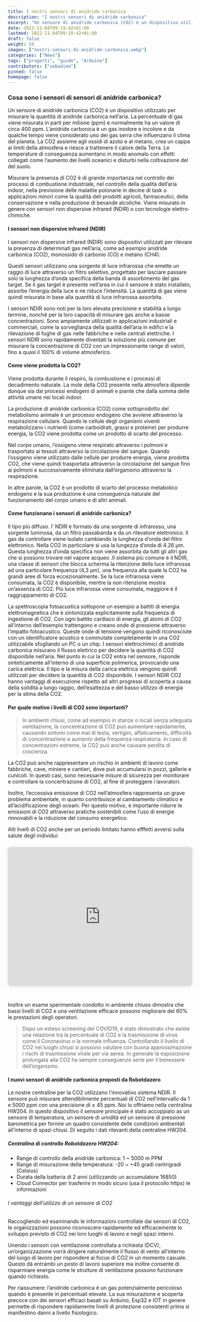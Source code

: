 ```yaml
---
title: I nostri sensori di anidride carbonica
description: "I nostri sensori di anidride carbonica"
excerpt: "Un sensore di anidride carbonica (CO2) è un dispositivo utilizzato per misurare la quantità di anidride carbonica nell’aria. La percentuale di gas viene misurata in parti per milione (ppm) e normalmente ha un valore di circa 400 ppm..."
date: 2022-11-04T09:19:42+01:00
lastmod: 2022-11-04T09:19:42+01:00
draft: false
weight: 50
images: ["nostri-sensori-di-anidride-carbonica.webp"]
categories: ["News"]
tags: ["progetti", "guide", "Arduino"]
contributors: ["sebadima"]
pinned: false
homepage: false
---
```



<style>
.x {
    transition:transform 0.60s ease;
}

.x:hover {
    -webkit-transform:scale(1.50); /* or some other value */
    transform:scale(1.50);
}
</style>

### Cosa sono i sensori di sensori di anidride carbonica?

Un sensore di anidride carbonica (CO2) è un dispositivo utilizzato per misurare la quantità di anidride carbonica nell’aria. La percentuale di gas viene misurata in parti per milione (ppm) e normalmente ha un valore di circa 400 ppm. L’anidride carbonica è un gas inodore e incolore  e da qualche tempo viene considerato uno dei gas serra che influenzano il clima del pianeta. La CO2 assieme agli ossidi di azoto e al metano, crea un cappa ai limiti della atmosfera e riesce a trattenere il calore della Terra. Le temperature di conseguenza aumentano in modo anomalo con effetti collegati come l’aumento dei livelli oceanici e disturbi nella coltivazione del del suolo.

Misurare la presenza di CO2 è di grande importanza nel controllo dei processi di combustione industriale, nel controllo della qualità dell’aria indoor, nella previsione delle malattie polonarie in decine di task o applicazioni minori come la qualità deli prodotti agricoli, farmaceutici, della conservazione e nella produzione di bevande alcoliche. Viene misurato in genere con sensori non dispersive infrared (NDIR) o con tecnologie elettro-chimiche.


#### I sensori non dispersive infrared (NDIR)



I sensori non dispersive infrared (NDIR) sono dispositivi utilizzati per rilevare la presenza di determinati gas nell’aria, come ad esempio anidride carbonica (CO2), monossido di carbonio (CO) e metano (CH4).

Questi sensori utilizzano una sorgente di luce infrarossa che emette un raggio di luce attraverso un filtro selettivo, progettato per lasciare passare solo la lunghezza d’onda specifica della banda di assorbimento del gas target. Se il gas target è presente nell’area in cui il sensore è stato installato, assorbe l’energia della luce e ne riduce l’intensità. La quantità di gas viene quindi misurata in base alla quantità di luce infrarossa assorbita.

I sensori NDIR sono noti per la loro elevata precisione e stabilità a lungo termine, nonché per la loro capacità di misurare gas anche a basse concentrazioni. Sono ampiamente utilizzati in applicazioni industriali e commerciali, come la sorveglianza della qualità dell’aria in edifici e la rilevazione di fughe di gas nelle fabbriche e nelle centrali elettriche. I sensori NDIR sono rapidamente diventati la soluzione più comune per misurare la concentrazione di CO2 con un impressionante range di valori, fino a quasi il 100% di volume atmosferico.


#### Come viene prodotta la CO2?

Viene prodotta durante il respiro, la combustione e i processi di decadimento naturale. La mole della CO2 presente nella atmosfera dipende dunque sia dai processi endogeni di animali e piante che dalla somma delle attività umane nei locali indoor.

La produzione di anidride carbonica (CO2) come sottoprodotto del metabolismo animale è un processo endogeno che avviene attraverso la respirazione cellulare. Quando le cellule degli organismi viventi metabolizzano i nutrienti (come carboidrati, grassi e proteine) per produrre energia, la CO2 viene prodotta come un prodotto di scarto del processo.

Nel corpo umano, l’ossigeno viene respirato attraverso i polmoni e trasportato ai tessuti attraverso la circolazione del sangue. Quando l’ossigeno viene utilizzato dalle cellule per produrre energia, viene prodotta CO2, che viene quindi trasportata attraverso la circolazione del sangue fino ai polmoni e successivamente eliminata dall’organismo attraverso la respirazione.

In altre parole, la CO2 è un prodotto di scarto del processo metabolico endogeno e la sua produzione è una conseguenza naturale del funzionamento del corpo umano e di altri animali.




#### Come funzionano i sensori di anidride carbonica?

Il tipo più diffuso. l’ NDIR è formato da una sorgente di infrarosso, una sorgente luminosa, da un filtro passabanda e da un rilevatore elettronico. Il gas da controllare viene isolato cambiando la lunghezza d’onda del filtro elettronico. Nella CO2 in particolare si usa la lungezza d’onda di 4.26 µm. Questa lunghezza d’onda specifica non viene assorbita da tutti gli altri gas che si possono trovare nel vapore acqueo .Il sistema più comune è il NDIR, una classe di sensori che blocca scherma la ritenzione della luce infrarossa ad una particolare frequenza (4,3 µm), una frequenza alla quale la CO2 ha grandi aree di forza eccezionalmente. Se la luce infrarossa viene consumata, la CO2 è disponibile, mentre la non ritenzione mostra un’assenza di CO2. Più luce infrarossa viene consumata, maggiore è il raggruppamento di CO2.

La spettroscopia fotoacustica sottopone un esempio a battiti di energia elettromagnetica che è sintonizzata esplicitamente sulla frequenza di ingestione di CO2. Con ogni battito cardiaco di energia, gli atomi di CO2 all’interno dell’esempio trattengono e creano onde di pressione attraverso l’impatto fotoacustico. Queste onde di tensione vengono quindi riconosciute con un identificatore acustico e commutate completamente in una CO2 utilizzabile sfogliando un PC o un chip.
I sensori elettrochimici di anidride carbonica misurano il flusso elettrico per decidere la quantità di CO2 disponibile nell’aria. Nel punto in cui la CO2 entra nel sensore, risponde sinteticamente all’interno di una superficie polimerica, provocando una carica elettrica. Il tipo e la misura della carica elettrica vengono quindi utilizzati per decidere la quantità di CO2 disponibile.
I sensori NDIR CO2 hanno vantaggi di esecuzione rispetto ad altri progressi di scoperta a causa della solidità a lungo raggio, dell’esattezza e del basso utilizzo di energia per la stima della CO2.


#### Per quale motivo i livelli di CO2 sono importanti?

> In ambienti chiusi, come ad esempio in stanze o locali senza adeguata ventilazione, la concentrazione di CO2 può aumentare rapidamente, causando sintomi come mal di testa, vertigini, affaticamento, difficoltà di concentrazione e aumento della frequenza respiratoria. In caso di concentrazioni estreme, la CO2 può anche causare perdita di coscienza.


La CO2 può anche rappresentare un rischio in ambienti di lavoro come fabbriche, cave, miniere e cantieri, dove può accumularsi in pozzi, gallerie e cunicoli. In questi casi, sono necessarie misure di sicurezza per monitorare e controllare la concentrazione di CO2, al fine di proteggere i lavoratori.

Inoltre, l’eccessiva emissione di CO2 nell’atmosfera rappresenta un grave problema ambientale, in quanto contribuisce al cambiamento climatico e all’acidificazione degli oceani. Per questo motivo, è importante ridurre le emissioni di CO2 attraverso pratiche sostenibili come l’uso di energie rinnovabili e la riduzione del consumo energetico.

Alti livelli di CO2 anche per un periodo limitato hanno efffetti avversi sulla salute degli individui:


<div style="position: relative; width: 100%; height: 0; padding-top: 75.0000%; padding-bottom: 0; box-shadow: 0 2px 8px 0 rgba(63,69,81,0.16); margin-top: 1.6em; margin-bottom: 0.9em; overflow: hidden; border-radius: 8px; will-change: transform;"><iframe style="position: absolute; width: 100%; height: 100%; top: 0; left: 0; border: none; padding: 0; margin: 0;" src="https://www.canva.com/design/DAFVUQcEsnE/view?embed" allowfullscreen="allowfullscreen"> </iframe></div>

<br>

Inoltre un esame sperimentale condotto in ambiente chiuso dimostra che bassi livelli di CO2 e una ventilazione efficace possono migliorare del 60% le prestazioni degli operatori.


> Dopo un esteso screening del COVID19, è stato dimostrato che esiste una relazione tra la percentuale di CO2 e la trasmissione di virus come il Coronavirus o la normale influenza. Controllando il livello di CO2 nei luoghi chiusi si possono valutare con buona approssimazione i rischi di trasmissione virale per via aerea. In generale la esposizione prolungata alla CO2 ha sempre conseguenze serie per il benessere dell’organismo.




#### I nuovi sensori di anidride carbonica proposti da Robotdazero

Le nostre centraline per la CO2 utilizzano l’innovativo sistema NDIR. Il sensore può misurare attendibilmente percentuali di CO2 nell’intervallo da 1 e 5000 ppm con una precisione di ± 45 ppm. Noi lo offriamo nella centralina HW204. In questo dispositivo il sensore principale è stato accoppiato as un sensore di temperatura, un sensore di umidità ed un sensore di pressione barometrica per fornire un quadro consistente delle condizioni ambientali all’interno di spazi chiusi. Di seguito i dati rilevanti della centraline HW204.



##### Centralina di controllo Robotdazero HW204:

- Range di controllo della anidride carbonica: 1 ~ 5000 m PPM
- Range di misurazione della temperatura: -20 ~ +45 gradi centrigradi (Celsius)
- Durata della batteria di 2 anni (utilizzando un accumulatore 16850)
- Cloud Connector per trasferire in modo sicuro (usa il protocollo https) le informazioni


###### I vantaggi dell’utilizzo di un sensore di CO2

Raccogliendo ed esaminando le informazioni controllate dai sensori di CO2, le organizzazioni possono riconoscere rapidamente ed efficacemente lo sviluppo previsto di CO2 nei loro luoghi di lavoro e negli spazi interni.

Unendo i sensori con ventilazione controllata a richiesta (DCV), un’organizzazione vorrà dirigere naturalmente il flusso di vento all’interno del luogo di lavoro per rispondere ai focus di CO2 in un momento casuale. Questo dà entrambi un posto di lavoro superiore ma inoltre consente di risparmiare energia come le strutture di ventilazione possono funzionare quando richiesto.

Per riassumere: l’anidride carbonica è un gas potenzialmente pericoloso quando è presente in percentuali elevate. La sua misurazione e scoperta precoce con dei sensori efficaci basati su Arduino, Esp32 e IOT in genere permette di rispondere rapidamente livelli di protezione consistenti prima si manifestino danni a livello fisiologico.

